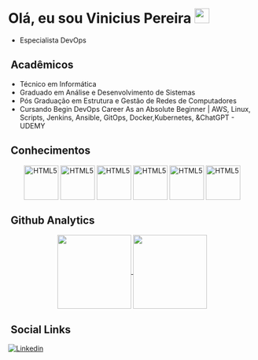 <h1> Olá, eu sou Vinicius Pereira <img src="https://raw.githubusercontent.com/kaueMarques/kaueMarques/master/hi.gif" width="30px"></h1> 

- Especialista DevOps

## &nbsp;Acadêmicos

- Técnico em Informática
- Graduado em Análise e Desenvolvimento de Sistemas
- Pós Graduação em Estrutura e Gestão de Redes de Computadores
- Cursando Begin DevOps Career As an Absolute Beginner | AWS, Linux, Scripts, Jenkins, Ansible, GitOps, Docker,Kubernetes, &ChatGPT - UDEMY

## &nbsp;Conhecimentos
<p align="center">
  <img align="center" alt="HTML5" src="https://media.licdn.com/dms/image/v2/C4D12AQHYO7V8nmJ8Vg/article-cover_image-shrink_720_1280/article-cover_image-shrink_720_1280/0/1585683437797?e=2147483647&v=beta&t=1xh00SqPDuyDJ_aBMnOpdeHtpgUB0-2I5Gi_gVjtMpw" height="70">
  <img align="center" alt="HTML5" src="https://hermes.dio.me/tracks/6bb40420-5f89-4902-8df7-3399674d9d84.png" height="70">
  <img align="center" alt="HTML5" src="https://hermes.dio.me/tracks/6bb40420-5f89-4902-8df7-3399674d9d84.png" height="70">
  <img align="center" alt="HTML5" src="https://hermes.dio.me/tracks/6bb40420-5f89-4902-8df7-3399674d9d84.png" height="70">
  <img align="center" alt="HTML5" src="https://hermes.dio.me/tracks/6bb40420-5f89-4902-8df7-3399674d9d84.png" height="70">
  <img align="center" alt="HTML5" src="https://hermes.dio.me/tracks/6bb40420-5f89-4902-8df7-3399674d9d84.png" height="70">
</p>

## &nbsp;Github Analytics
<p align="center"> 
  <a href="https://github.com/viniciuspereirx/github-readme-stats">
    <img height=150 align="center" src="https://github-readme-stats.vercel.app/api?username=viniciuspereirx&theme=bear" />
  </a>
  <a href="https://github.com/viniciuspereirx/convoychat">
    <img height=150 align="center" src="https://github-readme-stats.vercel.app/api/top-langs?username=viniciuspereirx&theme=bear&layout=compact&langs_count=8&card_width=320" />
  </a>
</p>

## &nbsp;Social Links
[![Linkedin](https://img.shields.io/badge/LinkedIn-0077B5?style=for-the-badge&logo=linkedin&logoColor=white)](https://www.linkedin.com/in/viniciuspereiradev/)


